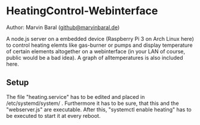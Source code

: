 # HeatingControl-Webinterface
Author: Marvin Baral (github@marvinbaral.de)

A node.js server on a embedded device (Raspberry Pi 3 on Arch Linux here) to control heating elemts like gas-burner or pumps and display temperature of certain elements altogether on a webinterface (in your LAN of course, public would be a bad idea). A graph of alltemperatures is also included here.

## Setup
The file "heating.service" has to be edited and placed in /etc/systemd/system/ . Furthermore it has to be sure, that this and the "webserver.js" are executable. After this, "systemctl enable heating" has to be executed to start it at every reboot.

